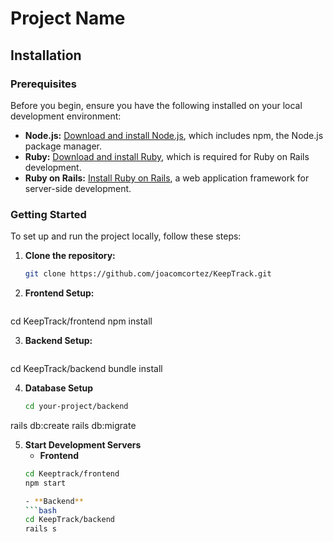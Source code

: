 # Project Name

## Installation

### Prerequisites

Before you begin, ensure you have the following installed on your local development environment:

- **Node.js:** [Download and install Node.js](https://nodejs.org/), which includes npm, the Node.js package manager.
- **Ruby:** [Download and install Ruby](https://www.ruby-lang.org/en/downloads/), which is required for Ruby on Rails development.
- **Ruby on Rails:** [Install Ruby on Rails](https://guides.rubyonrails.org/getting_started.html#installing-rails), a web application framework for server-side development.

### Getting Started

To set up and run the project locally, follow these steps:

1. **Clone the repository:**

   ```bash
   git clone https://github.com/joacomcortez/KeepTrack.git

2. **Frontend Setup:**

   ```bash
cd KeepTrack/frontend
npm install

3. **Backend Setup:**
   ```bash
cd KeepTrack/backend
bundle install

4. **Database Setup**
   ```bash
   cd your-project/backend
rails db:create
rails db:migrate

5. **Start Development Servers**
   - **Frontend**
   ```bash
   cd Keeptrack/frontend
   npm start
   
   - **Backend**
   ```bash
   cd KeepTrack/backend
   rails s
